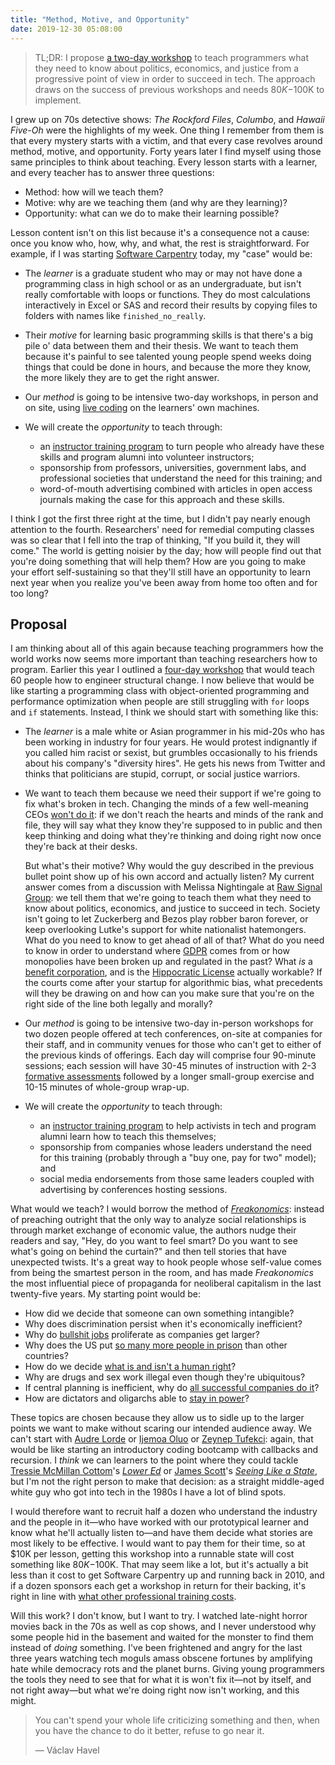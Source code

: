 ```yaml
---
title: "Method, Motive, and Opportunity"
date: 2019-12-30 05:08:00
---
```


> TL;DR: I propose [a two-day workshop](#proposal)
> to teach programmers what they need to know about politics, economics, and justice
> from a progressive point of view in order to succeed in tech.
> The approach draws on the success of previous workshops
> and needs $80K-$100K to implement.

I grew up on 70s detective shows:
*The Rockford Files*, *Columbo*, and *Hawaii Five-Oh* were the highlights of my week.
One thing I remember from them is that every mystery starts with a victim,
and that every case revolves around method, motive, and opportunity.
Forty years later
I find myself using those same principles to think about teaching.
Every lesson starts with a learner,
and every teacher has to answer three questions:

-   Method: how will we teach them?
-   Motive: why are we teaching them (and why are they learning)?
-   Opportunity: what can we do to make their learning possible?

Lesson content isn't on this list because it's a consequence not a cause:
once you know who, how, why, and what,
the rest is straightforward.
For example,
if I was starting [Software Carpentry](https://carpentries.org/) today,
my "case" would be:

-   The *learner* is a graduate student
    who may or may not have done a programming class in high school or as an undergraduate,
    but isn't really comfortable with loops or functions.
    They do most calculations interactively in Excel or SAS
    and record their results by copying files to folders with names like `finished_no_really`.

-   Their *motive* for learning basic programming skills is that
    there's a big pile o' data between them and their thesis.
    We want to teach them because
    it's painful to see talented young people spend weeks doing things that could be done in hours,
    and because the more they know,
    the more likely they are to get the right answer.

-   Our *method* is going to be intensive two-day workshops,
    in person and on site,
    using [live coding](https://teachtogether.tech/#s:performance-live)
    on the learners' own machines.

-   We will create the *opportunity* to teach through:
    -   an [instructor training program](http://teachtogether.tech) to turn people who already have these skills
        and program alumni into volunteer instructors;
    -   sponsorship from professors, universities, government labs, and professional societies
        that understand the need for this training;
        and
    -   word-of-mouth advertising combined with articles in open access journals
        making the case for this approach and these skills.

I think I got the first three right at the time,
but I didn't pay nearly enough attention to the fourth.
Researchers' need for remedial computing classes was so clear
that I fell into the trap of thinking, "If you build it, they will come."
The world is getting noisier by the day;
how will people find out that you're doing something that will help them?
How are you going to make your effort self-sustaining
so that they'll still have an opportunity to learn next year
when you realize you've been away from home too often and for too long?

<h2 id="proposal">Proposal</h2>

I am thinking about all of this again because
teaching programmers how the world works
now seems more important than teaching researchers how to program.
Earlier this year I outlined
a [four-day workshop]({{site.github.url}}/ideas/#what-i-would-organize-if-i-still-organized-things)
that would teach 60 people how to engineer structural change.
I now believe that would be like
starting a programming class with object-oriented programming and performance optimization
when people are still struggling with `for` loops and `if` statements.
Instead,
I think we should start with something like this:

-   The *learner* is a male white or Asian programmer in his mid-20s
    who has been working in industry for four years.
    He would protest indignantly if you called him racist or sexist,
    but grumbles occasionally to his friends about his company's "diversity hires".
    He gets his news from Twitter and thinks that politicians are stupid, corrupt,
    or social justice warriors.

-   We want to teach them because
    we need their support if we're going to fix what's broken in tech.
    Changing the minds of a few well-meaning CEOs [won't do it](https://fearlesschangepatterns.com/):
    if we don't reach the hearts and minds of the rank and file,
    they will say what they know they're supposed to in public
    and then keep thinking and doing what they're thinking and doing right now
    once they're back at their desks.

    But what's their motive?
    Why would the guy described in the previous bullet point
    show up of his own accord and actually listen?
    My current answer comes from a discussion with Melissa Nightingale
    at [Raw Signal Group](https://www.rawsignal.ca/):
    we tell them that we're going to teach them
    what they need to know about politics, economics, and justice to succeed in tech.
    Society isn't going to let Zuckerberg and Bezos play robber baron forever,
    or keep overlooking Lutke's support for white nationalist hatemongers.
    What do you need to know to get ahead of all of that?
    What do you need to know in order to understand
    where [GDPR](https://en.wikipedia.org/wiki/General_Data_Protection_Regulation) comes from
    or how monopolies have been broken up and regulated in the past?
    What *is* a [benefit corporation](https://en.wikipedia.org/wiki/Benefit_corporation),
    and is the [Hippocratic License](https://firstdonoharm.dev/) actually workable?
    If the courts come after your startup for algorithmic bias,
    what precedents will they be drawing on
    and how can you make sure that you're on the right side of the line both legally and morally?

-   Our *method* is going to be intensive two-day in-person workshops for two dozen people
    offered at tech conferences,
    on-site at companies for their staff,
    and in community venues for those who can't get to either of the previous kinds of offerings.
    Each day will comprise four 90-minute sessions;
    each session will have 30-45 minutes of instruction
    with 2-3 [formative assessments](http://teachtogether.tech/#s:models-formative-assessment)
    followed by a longer small-group exercise and 10-15 minutes of whole-group wrap-up.

-   We will create the *opportunity* to teach through:
    -   an [instructor training program](http://teachtogether.tech) to help activists in tech
        and program alumni learn how to teach this themselves;
    -   sponsorship from companies whose leaders understand the need for this training
        (probably through a "buy one, pay for two" model);
        and
    -   social media endorsements from those same leaders
        coupled with advertising by conferences hosting sessions.

What would we teach?
I would borrow the method of [*Freakonomics*](https://en.wikipedia.org/wiki/Freakonomics):
instead of preaching outright that
the only way to analyze social relationships is through market exchange of economic value,
the authors nudge their readers and say,
"Hey, do you want to feel smart?
Do you want to see what's going on behind the curtain?"
and then tell stories that have unexpected twists.
It's a great way to hook people whose self-value comes from being the smartest person in the room,
and has made *Freakonomics* the most influential piece of propaganda for neoliberal capitalism
in the last twenty-five years.
My starting point would be:

-   How did we decide that someone can own something intangible?
-   Why does discrimination persist when it's economically inefficient?
-   Why do [bullshit jobs](https://en.wikipedia.org/wiki/Bullshit_Jobs) proliferate as companies get larger?
-   Why does the US put
    [so many more people in prison](http://newjimcrow.com/)
    than other countries?
-   How do we decide [what is and isn't a human right](https://www.hup.harvard.edu/catalog.php?isbn=9780674064348)?
-   Why are drugs and sex work illegal even though they're ubiquitous?
-   If central planning is inefficient,
    why do [all successful companies do it](https://www.versobooks.com/books/2822-the-people-s-republic-of-walmart)?
-   How are dictators and oligarchs able to
    [stay in power](https://www.publicaffairsbooks.com/titles/bruce-bueno-de-mesquita/the-dictators-handbook/9781610390453/)?

These topics are chosen because they allow us to sidle up to the larger points we want to make
without scaring our intended audience away.
We can't start with [Audre Lorde](https://en.wikipedia.org/wiki/Audre_Lorde)
or [Ijemoa Oluo](https://en.wikipedia.org/wiki/Ijeoma_Oluo)
or [Zeynep Tufekci](https://en.wikipedia.org/wiki/Zeynep_Tufekci):
again,
that would be like starting an introductory coding bootcamp with callbacks and recursion.
I *think* we can learners to the point where
they could tackle [Tressie McMillan Cottom](https://tressiemc.com/)'s
[*Lower Ed*](https://thenewpress.com/books/lower-ed)
or [James Scott](https://politicalscience.yale.edu/people/james-scott)'s
[*Seeing Like a State*](https://yalebooks.yale.edu/book/9780300078152/seeing-state),
but I'm not the right person to make that decision:
as a straight middle-aged white guy who got into tech in the 1980s
I have a lot of blind spots.

I would therefore want to recruit half a dozen who understand the industry and the people in it—who
have worked with our prototypical learner and know what he'll actually listen to—and
have them decide what stories are most likely to be effective.
I would want to pay them for their time,
so at $10K per lesson,
getting this workshop into a runnable state will cost something like $80K-$100K.
That may seem like a lot,
but it's actually a bit less than it cost to get Software Carpentry up and running back in 2010,
and if a dozen sponsors each get a workshop in return for their backing,
it's right in line with [what other professional training costs]({{site.github.url}}/2019/12/13/rates.html).

Will this work?
I don't know,
but I want to try.
I watched late-night horror movies back in the 70s as well as cop shows,
and I never understood why some people hid in the basement and waited for the monster to find them
instead of *doing* something.
I've been frightened and angry for the last three years
watching tech moguls amass obscene fortunes by amplifying hate
while democracy rots and the planet burns.
Giving young programmers the tools they need to see that for what it is won't fix it—not by itself,
and not right away—but what we're doing right now isn't working,
and this might.

> You can't spend your whole life criticizing something and then,
> when you have the chance to do it better,
> refuse to go near it.
>
> — Václav Havel

